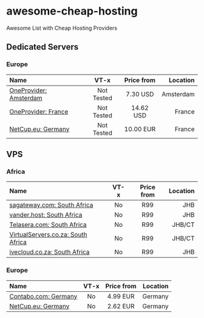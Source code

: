 # awesome-cheap-hosting
Awesome List with Cheap Hosting Providers

## Dedicated Servers

### Europe

| Name | VT-x | Price from | Location   | 
| :------- | :---------: | :------: | ---------: |
| [OneProvider: Amsterdam](https://oneprovider.com/dedicated-servers/amsterdam-netherlands) | Not Tested | 7.30 USD | Amsterdam |
| [OneProvider: France](https://oneprovider.com/dedicated-servers/paris-france) | Not Tested | 14.62 USD | France |
| [NetCup.eu: Germany](https://www.netcup.eu/vserver/) | Not Tested | 10.00 EUR | France |


## VPS

### Africa

| Name | VT-x | Price from | Location   | 
| :------- | :---------: | :------: | ---------: |
| [sagateway.com: South Africa](https://www.sagateway.com/linux-vps/) | No | R99 | JHB |
| [vander.host: South Africa](https://vander.host/linux-vps-hosting-south-africa/) | No | R99 | JHB |
| [Telasera.com: South Africa](https://www.telasera.com/linux-vps) | No | R99 | JHB/CT |
| [VirtualServers.co.za: South Africa](https://virtualservers.co.za/linux-vps/) | No | R99 | JHB/CT |
| [ivecloud.co.za: South Africa](https://ivecloud.co.za/linux-vps-hosting/) | No | R99 | JHB |

### Europe

| Name | VT-x | Price from | Location   | 
| :------- | :---------: | :------: | ---------: |
| [Contabo.com: Germany](https://contabo.com/en/pricing/) | No | 4.99 EUR | Germany |
| [NetCup.eu: Germany](https://www.netcup.eu/vserver/vps.php) | No | 2.62 EUR | Germany |
